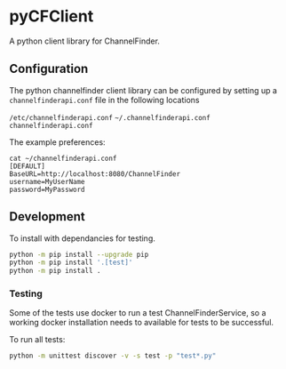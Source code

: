 # pyCFClient

A python client library for ChannelFinder.

## Configuration

The python channelfinder client library can be configured by setting up a `channelfinderapi.conf` file in the following locations

`/etc/channelfinderapi.conf`
`~/.channelfinderapi.conf`
`channelfinderapi.conf`

The example preferences:

```
cat ~/channelfinderapi.conf
[DEFAULT]
BaseURL=http://localhost:8080/ChannelFinder
username=MyUserName
password=MyPassword
```

## Development

To install with dependancies for testing.

```bash
python -m pip install --upgrade pip
python -m pip install '.[test]'
python -m pip install .
```

### Testing

Some of the tests use docker to run a test ChannelFinderService, so a working docker installation needs to available for tests to be successful.

To run all tests:

```bash
python -m unittest discover -v -s test -p "test*.py"
```

